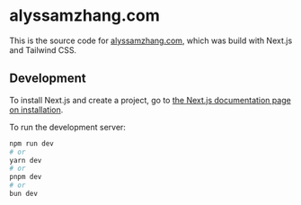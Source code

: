 # alyssamzhang.com

This is the source code for [alyssamzhang.com](https://alyssamzhang.com), which was build with Next.js and Tailwind CSS.

## Development
To install Next.js and create a project, go to [the Next.js documentation page on installation](https://nextjs.org/docs/getting-started/installation).

To run the development server:

```bash
npm run dev
# or
yarn dev
# or
pnpm dev
# or
bun dev
```
